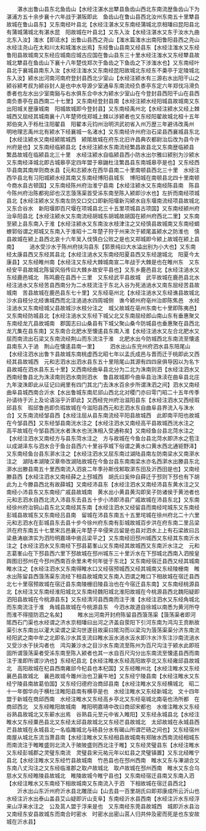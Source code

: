 <!-- { "loadSidebar": true } -->
　　湛水出鲁山县东北鱼齿山【水经注湛水出犨县鱼齿山西北东南流歴鱼齿山下为湛浦方五十余步襄十六年战于湛阪即此　鱼齿山在鲁山县西北汝州东南五十里犨县故城在鲁山县东】又东南经叶县北【水经注湛水又东南经蒲城北京相璠曰昆阳县北有蒲城蒲城北有湛水昆　阳故城在叶县北】又东入汝【水经注湛水又东于汝水九曲北东入汝】滍水【即泜水】出鲁山县西之尧山【滍水篇滍水出南阳鲁阳县西之尧山水经注尧山在太和川太和城滍水出焉】东经鲁山县南又经县东【水经注滍水又东经鲁阳县故城南又东经应城南应城古应国在鲁山县东三十里水经注滍水又东经犨县故城北犨县在鱼齿山下襄十八年楚伐郑次于鱼齿之下鱼齿之下涉滍水也】又东南经叶县北于襄城县南东入汝【水经注滍水又东南经昆阳故城北东经东不羮亭于定陵城北东入汝】颍水出河南河南府登封县西北少室山【水经注颍水有三源右水出阳干山之颍谷颍考叔为颍谷封人是也中水导源少室通阜东南流经负黍亭东定六年郑伐冯滑负黍者也左水出少室南谿与右水俱东合中水为颍水少室山在今登封县西阳干山在县西南负黍亭在县西南二十七里】又东南经登封县南【水经注颍水经阳城县故城南又东出阳城关歴康城南　阳城故城即今登封县】又东南经禹州北【水经注颍水又经上棘城西又屈经其城南襄十八年楚师伐郑城上棘以涉颍者也又东经阳翟故城北桓十五年郑伯突入于栎杜注阳翟县　阳翟本元钧州治明洪武初省入州万歴三年避讳改禹州　明地理志禹州北有颍水下经襄城一名渚水】又东南经许州府治石梁县西襄城县东北【水经注颍水又南经颍隂城西　颍隂故城在府东北旧许昌典农都尉治后改为县今许州府是也】又东南经临颍县北【水经注颍水东南流经繁昌故县北又东南歴临颍县　繁昌故城在临颍县北三十里　水经注颍水自临颍县西小防水出尔雅曰颍别为沙颍水又东南经泽城北即古城皋亭定四年盟于皋鼬杜注繁昌县东南城皋亭是也】又东经西华县南其南岸则商水县【元和志颍水在西华县南二十里南顿县西北三十里　水经注西华县北有习阳城颍水经其南又东南经博阳县城东　博阳城在南顿县北四十里南顿今商水县古顿国】又东南经陈州府治淮宁县南【水经注颍水又东南经陈县南　陈县今陈州府治陈都宛邱也汉志蒗荡渠首受泲东南至陈入颍即沙水也】左折而南经项城县北【水经注颍水又东南左防交口交口即新阳堰新沟颍水自东堰南流经项县故城北又东合谷水　新阳堰即百尺堰在项城县北三十五里项城县古项国】又东南经颍州府治阜阳县北【水经注颍水又东南流经胡城东胡城故胡国在颍州府西北二里】又东南至颍上县东南入于淮【水经注颍水又东南汝水枝津注之又经慎县故城南又东南经蜩蟟郭俗谓之郑城又东南入于淮昭十二年楚子狩于州来次于颍尾盖颍水之防淮也　慎县故城在颍上县西北哀十六年吴入伐慎白公败之是也又郑城即今颍上故城在颍上县南】
　　濄水受沙水于陈州府扶沟县东【郭景纯曰大水溢出别为小大也】又东南经太康县西又东经其县北【水经注濄水又东南经阳夏县西又东经邈城北　阳夏今太康县】又东经睢州南【水经注又东经大棘城南宣二年战于大棘是也在睢州东　又东经安平县故城北陈留风俗传曰大棘乡故安平县也】又东乡鹿邑县北【水经注濄水又东经鹿邑城北　陈鸣鹿在县西十三里　又东经武平县故城　武平故城在鹿邑县北水经注濄水又东经苦县西南分为二水枝流注于东北入谷为死濄濄水又南东屈经苦县故城南　苦县故城在鹿邑县东七十里】又东经亳州北【水经注濄水又东经谯县故城北沙水自枝分北经谯城西而北注濄濄水四周城侧　谯今颍州府亳州治即陈焦邑　水经注濄水又东南经城父县故城沙水枝分注之　城父故城在亳州东南七十里即陈夷邑】又东南经防城县北【水经注濄水又东经下城父北又东南屈经郎山南山东有垂惠聚又东南经龙亢县故城南　郡国志曰山桑县有下城父聚山桑今防城县也垂惠聚在县西北龙亢集在县东南】又东南合北肥水至懐逺县东南入淮【水经注濄水又左合北肥水又屈而南流出石梁又东南流经荆山而东流注于淮　北肥水出今防城西北东南流至懐逺县南东入于濄　荆山在懐逺县南一里】
　　泗水出山东兖州府泗水县东陪尾山【水经注泗水出鲁卞县故城东南桃虚西北昭七年以孟氏成邑与晋而迁于桃即此又西经其县故城西　元和志泗水出泗水县东五十里陪尾山其源有四四泉俱导因以为名卞县故城在泗水县东五十里】又西南经曲阜县北分为二北为洙南则泗【水经注泗水又西南经鲁县北为洙渎南则泗水南则泗水　鲁县故城即今曲阜县治洙渎在曲阜县北庄九年浚洙即此从征记曰阙里有四门其北门去洙水百余步所谓洙泗之间】泗水又南经曲阜县城西南合沂水【水出鲁城东南尼邱山西北北对稷门亦曰雩门昭二十五年传季孙请待于沂上及论语浴乎沂即此】又西经兖州府治滋阳县东【水经注泗水又西经瑕邱县东　瑕邱鲁邑即负瑕故城在今滋阳县西元和志泗水东自曲阜县界流入与洙水合】又东南流经邹县西【水经注屈从县东南流经平阳县故城西　此即南平阳也故城在今邹县西】又东经邹县南洸水注之【水经注泗水又南经高平县故城西洸水注之　高平故城在今邹县西洸水者洙水也洸洙相入受通称矣】又南经鱼台县北菏水注之【水经注泗水又南经方与县东菏水注之　方与故城在今鱼台县北菏水即济水之苞注以成湖泽东与泗水合于鱼台县西六十里谷亭城下俗谓之黄水口黄水西北通钜野泽】又东南经鱼台县东漷水注之【水经注泗水又屈东南过湖陆县南左防南梁水又南漷水注之　湖陆本湖陵汉章帝改湖陆故城在今鱼台县东南南梁水亦名西漷水出滕县东北漷水出滕县南五十里西南流入泗哀二年季孙斯伐邾取漷东田及沂西田是也】又南经滕县西【水经注泗水又南经薛之上邳城西　胡氏曰奚仲自薛迁于邳则下邳也有下胡此为上今滕县西北有故薛城】又南经沛县东【水经注泗水又南经沛县东黄水注之又南经小沛县东又东南经广戚县故城南　黄水出小黄县黄沟即吴子防诸侯于黄池者也元和志泗水自西北流入沛县东去县五十步小沛即沛县广戚故城在沛县东北】又东南经徐州府治铜山县东北又南经其东南【水经注泗水又经留县而南经垞城东又东南经彭城县故城东又东南经吕县南　留城在沛县东南五十五里垞城在徐州府北二十六里元和志泗水在彭城县东去县十步今徐州府东南有彭城故城百步洪在府东南二里吕梁洪在府东南五十七里宋吕邑襄元年楚子辛侵宋吕留是也县对泗水上上有石梁故曰吕梁悬涛崩渀实为泗险明嘉靖中凿吕梁平之】又东南经旧邳州城西又东经其东南沂水注之【水经注泗水又东南经下邳县葛峯山又东南经其故城西又东南沂水注之　元和志葛峯山在下邳县西六里下邳故城在邳州城东三十里沂水在下邳城北西南入泗按皇舆图旧邳州在今邳州西南百余里未考何年徙于东北】又东南经宿迁县西又经其城南睢水注之【水经注泗水又东南得睢水口又经宿预城西又经其城南又东经陵栅南　睢水出陈留县西蒗荡渠东流经下相县故城南又东南入泗谓之睢口下相故城在宿迁县西北七十里宿预故城在宿迁县东南陵栅旧陵县治也在今宿迁县东南】又东南经桃源县北【水经注又东南经淮阳城北又东南经魏阳城北淮阳故城在今桃源县西北魏阳疑即泗阳县故城在今桃源县东】又东经清河县西南而注于淮【水经注泗水又东经角城北而东南流注于淮　角城县故城在今桃源县东　今泗水故道自徐城以南悉为黄河所夺而淮不得擅防泗之名矣】
　　睢水出河南开封府陈留县西蒗荡渠【蒗荡渠者即河隂西石门渠也水经谓之济水京相璠曰出河之济盖自荥阳下引河东南为鸿沟王贲断故渠引水东南出以灌大梁谓之梁沟世遂目故渠曰隂沟而以梁沟为蒗荡渠渠分济东南流经阳武之南中牟之北即名沙水其支流曰睢水汳水濄水汳水即汴水汴东注沙南流濄水又受沙水于扶沟者也　鸿沟兼沙水之目沙水东南流至陈州为百尺沟注于颍水此即班固所谓蒗荡渠者受泲东南至陈入颍者也其一水自百尺沟分出东南流至懐逺县西而南注于淮即所谓沙汭也】东经杞县北【水经注睢水东经高阳故亭北又东经雍邱县故城北　高阳故城在杞县西南雍邱今杞县也本杞国】又东经睢州北【水经注睢水又东经襄邑县故城北　襄邑故城今雎州治也卫襄牛地】又东经宁陵县南【水经注睢水又东经宁陵县南故葛伯国】又东经归德府治商邱县南【水经注睢水又东经横城北　昭二十一年御华向于横杜注睢阳县南有横亭是也　水经注睢水又东经新城北　文十四年盟于新城在商邱西南　水经注睢水又东经高乡亭北又东经亳城北南亳也汤所都　在商邱西北　又东经睢阳故城南　睢阳明嘉靖中改曰商邱宋都也　水维注睢水又东经谷熟县故城北又东蕲水出焉　谷熟县元至元中省入睢阳】又东经永城县北【水经注睢水又东经粟邑县北又东经太邱县故城北又东经芒县故城北　太邱故城在永城县西芒县故城在永城县北一名临雎城北与砀县分水有碣山所谓芒砀之间也】又东经宿州南屋从城北东流当萧县南【水经注睢水又东经相县故城南有郑陂水西南流经相城东而南流注于睢睢盛则北流入于陂陂盛则西北注于睢】又东经灵璧县东【水经注睢水又东经彭城郡之灵璧东南流　灵璧县宋元祐元年以虹县之灵璧镇置】又东北经睢宁县北【水经注睢水又东经竹县故城南　竹邑县也在邳州西南　睢水又东与滭湖合又东南八丈沟注之又东经临淮郡之取卢故城北　取卢故城在邳州西南　睢水又东合乌慈水又东经睢陵县故城北　睢陵故城今睢宁县也】又东南经宿迁县南又东南入泗【水经注睢水又东南经下相故城南又东南流入于泗　下相故城在宿迁县西北】
　　沂水出山东沂州府沂水县北雕厓山【山去县一百里胡氏曰即郑康成所云沂山也水经注沂水出泰山盖县艾山疑即沂山支阜】东南经沂水县西南【水经注沂水东经浮来山浮来水注之　公及莒人盟于浮来是也　又东南经东莞县故城西　城即沂水县治又南经东安县故城东而南合时密水　时密水出密山莒人归共仲及密而死是也东安故城在沂水县】
